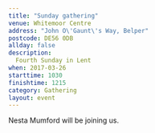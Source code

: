 ```yaml
---
title: "Sunday gathering"
venue: Whitemoor Centre
address: "John O\'Gaunt\'s Way, Belper"
postcode: DE56 0DB
allday: false
description: 
  Fourth Sunday in Lent
when: 2017-03-26
starttime: 1030
finishtime: 1215
category: Gathering
layout: event
---
```

Nesta Mumford will be joining us.